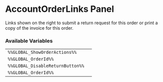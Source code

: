 # AccountOrderLinks Panel

Links shown on the right to submit a return request for this order or print a copy of the invoice for this order.

### Available Variables
|||
|---|---|
| `%%GLOBAL_ShowOrderActions%%` |
| `%%GLOBAL_OrderId%%` |
| `%%GLOBAL_DisableReturnButton%%` |
| `%%GLOBAL_OrderId%%` |
